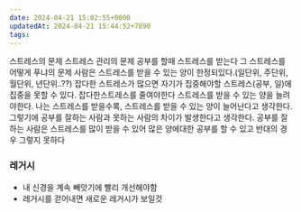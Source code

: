 ```yaml
---
date: 2024-04-21 15:02:55+0000
updatedAt: 2024-04-21 15:44:52+7890
tags: 
---
```

스트레스의 문제
스트레스 관리의 문제
공부를 할때 스트레스를 받는다
	그 스트레스를 어떻게 푸냐의 문제
	사람은 스트레스를 받을 수 있는 양이 한정되있다.(일단위, 주단위, 월단위, 년단위..??)
		잡다한 스트레스가 많으면 자기가 집중해야할 스트레스(공부, 일)에  집중을 못할 수 있다.
		잡다한스트레스를 줄여야한다
	스트레스를 받을 수 있는 양을 늘려야한다.
		나는 스트레스를 받을수록, 스트레스를 받을 수 있는 양이 늘어난다고 생각한다.
		그렇기에 공부를 잘하는 사람과 못하는 사람의 차이가 발생한다고 생각한다.
		공부를 잘하는 사람은 스트레스를 많이 받을 수 있어 많은 양에대한 공부를 할 수 있고 반대의 경우 그렇지 못하다

### 레거시
- 내 신경을 계속 빼앗기에 빨리 개선해야함
- 레거시를 걷어내면 새로운 레거시가 보일것